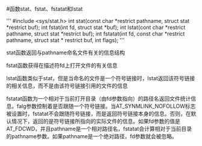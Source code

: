 #函数stat、fstat、fstatat和lstat

'''
#include <sys/stat.h>
int stat(const char *restrict pathname, struct stat *restrict buf);
int fstat(int fd, struct stat *buf);
int lstat(cont char *restrict pathname, struct stat *restrict buf);
int fstatat(int fd, const char *restrict pathname, struct stat * restrict buf, int flags);
'''

stat函数返回与pathname命名文件有关的信息结构

fstat函数获得在描述符fd上打开文件的有关信息

lstat函数类似于stat，但是当命名的文件是一个符号链接时，lstat返回该符号链接的相关信息，而不是由该符号链接引用的文件的信息

fstatat函数为一个相对于当前打开目录（由fd参数指向）的路径名返回文件统计信息。falg参数控制着是否跟随一个符号链接。当AT_SYNMLINK_NOFOLLOW标志被设置时，fstatat不会跟随符号链接，而是返回符号链接本身的信息。否则，在默认情况下，返回的是符号链接所指向的实际文件的信息。如果fd参数的值是AT_FDCWD，并且pathname是一个相对路径名，fstatat会计算相对于当前目录的pathname参数。如果pathname是一个绝对路径，fd参数就会被忽略。
